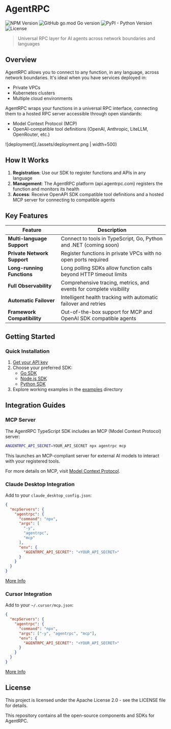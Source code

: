 # AgentRPC

![NPM Version](https://img.shields.io/npm/v/agentrpc?color=32CD32) ![GitHub go.mod Go version](https://img.shields.io/github/go-mod/go-version/agentrpc/agentrpc?filename=sdk-go%2Fgo.mod&color=32CD32) ![PyPI - Python Version](https://img.shields.io/pypi/v/agentrpc?color=32CD32) ![License](https://img.shields.io/badge/License-Apache%202.0-blue.svg)

> Universal RPC layer for AI agents across network boundaries and languages

## Overview

AgentRPC allows you to connect to any function, in any language, across network boundaries. It's ideal when you have services deployed in:
- Private VPCs
- Kubernetes clusters
- Multiple cloud environments

AgentRPC wraps your functions in a universal RPC interface, connecting them to a hosted RPC server accessible through open standards:

- Model Context Protocol (MCP)
- OpenAI-compatible tool definitions (OpenAI, Anthropic, LiteLLM, OpenRouter, etc.)

<p align="center">

![deployment](./assets/deployment.png | width=500)

</p>

## How It Works

1. **Registration**: Use our SDK to register functions and APIs in any language
2. **Management**: The AgentRPC platform (api.agentrpc.com) registers the function and monitors its health
3. **Access**: Receive OpenAPI SDK compatible tool definitions and a hosted MCP server for connecting to compatible agents

## Key Features

| Feature | Description |
|---------|-------------|
| **Multi-language Support** | Connect to tools in TypeScript, Go, Python and .NET (coming soon) |
| **Private Network Support** | Register functions in private VPCs with no open ports required |
| **Long-running Functions** | Long polling SDKs allow function calls beyond HTTP timeout limits |
| **Full Observability** | Comprehensive tracing, metrics, and events for complete visibility |
| **Automatic Failover** | Intelligent health tracking with automatic failover and retries |
| **Framework Compatibility** | Out-of-the-box support for MCP and OpenAI SDK compatible agents |

## Getting Started

### Quick Installation

1. [Get your API key](https://app.agentrpc.com)
2. Choose your preferred SDK:
   - [Go SDK](sdk-go/README.md)
   - [Node.js SDK](sdk-node/README.md)
   - [Python SDK](sdk-python/README.md)
3. Explore working examples in the [examples](./examples) directory

## Integration Guides

### MCP Server

The AgentRPC TypeScript SDK includes an MCP (Model Context Protocol) server:

```sh
ANGENTRPC_API_SECRET=YOUR_API_SECRET npx agentrpc mcp
```

This launches an MCP-compliant server for external AI models to interact with your registered tools.

For more details on MCP, visit [Model Context Protocol](https://modelcontextprotocol.io/introduction).

### Claude Desktop Integration

Add to your `claude_desktop_config.json`:

```json
{
  "mcpServers": {
    "agentrpc": {
      "command": "npx",
      "args": [
        "-y",
        "agentrpc",
        "mcp"
      ],
      "env": {
        "AGENTRPC_API_SECRET": "<YOUR_API_SECRET>"
      }
    }
  }
}
```

[More Info](https://modelcontextprotocol.io/quickstart/user)

### Cursor Integration

Add to your `~/.cursor/mcp.json`:

```json
{
  "mcpServers": {
    "agentrpc": {
      "command": "npx",
      "args": ["-y", "agentrpc", "mcp"],
      "env": {
        "AGENTRPC_API_SECRET": "<YOUR_API_SECRET>"
      }
    }
  }
}
```

[More Info](https://docs.cursor.com/context/model-context-protocol#configuring-mcp-servers)

## License

This project is licensed under the Apache License 2.0 - see the LICENSE file for details.

This repository contains all the open-source components and SDKs for AgentRPC.
